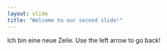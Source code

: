 ```yaml
---
layout: slide
title: "Welcome to our second slide!"
---
```

Ich bin eine neue Zeile.
Use the left arrow to go back!
